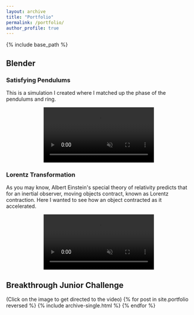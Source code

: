 ```yaml
---
layout: archive
title: "Portfolio"
permalink: /portfolio/
author_profile: true
---
```


{% include base_path %}

<!-- ## [Words for Light (Movie Reviews)](https://nandanamadhukara.blogspot.com/) -->

## Blender

### Satisfying Pendulums
This is a simulation I created where I matched up the phase of the pendulums and ring.
<p align="center">
<video src="/images/Pendulum.mp4" controls="controls" style="max-width: 600px;" autoplay loop muted>
</video>
</p>

### Lorentz Transformation
As you may know, Albert Einstein's special theory of relativity predicts that for an inertial observer, moving objects contract, known as Lorentz contraction. Here I wanted to see how an object contracted as it accelerated.
<p align="center">
<video src="/images/Lorentz_Transformation.mp4" controls="controls" style="max-width: 800px;" autoplay loop muted>
</video>
</p>

<!-- {% for post in site.portfolio2 reversed %}
  {% include archive-single.html %}
{% endfor %} -->

<!-- ### Donuts
<p align="center">
<video src="/images/Donuts.mp4" controls="controls" style="max-width: 800px;" autoplay loop muted>
</video>
</p> -->

<!-- ### Motion Tracking
<p align="center">
<video src="/images/MotionTracking_Monkey.mp4" controls="controls" style="max-width: 800px;" autoplay loop muted>
</video>
</p> -->

<!-- ### SciFi Modeling
<p align="center">
<img src='/images/SciFi_Tool.png' style="max-width: 650px;">
</p> -->

## Breakthrough Junior Challenge
(Click on the image to get directed to the video)
{% for post in site.portfolio reversed %}
  {% include archive-single.html %}
{% endfor %}

